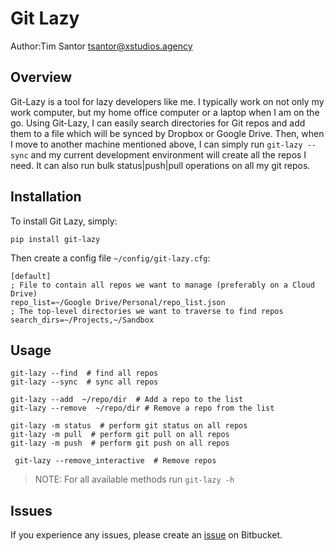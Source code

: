# Git Lazy
Author:Tim Santor <tsantor@xstudios.agency>

## Overview
Git-Lazy is a tool for lazy developers like me.  I typically work on not only my work computer, but my home office computer or a laptop when I am on the go. Using Git-Lazy, I can easily search directories for Git repos and add them to a file which will be synced by Dropbox or Google Drive. Then, when I move to another machine mentioned above, I can simply run `git-lazy --sync` and my current development environment will create all the repos I need. It can also run bulk status|push|pull operations on all my git repos.

## Installation
To install Git Lazy, simply:

    pip install git-lazy

Then create a config file `~/config/git-lazy.cfg`:

    [default]
    ; File to contain all repos we want to manage (preferably on a Cloud Drive)
    repo_list=~/Google Drive/Personal/repo_list.json
    ; The top-level directories we want to traverse to find repos
    search_dirs=~/Projects,~/Sandbox

## Usage

    git-lazy --find  # find all repos
    git-lazy --sync  # sync all repos

    git-lazy --add  ~/repo/dir  # Add a repo to the list
    git-lazy --remove  ~/repo/dir # Remove a repo from the list

    git-lazy -m status  # perform git status on all repos
    git-lazy -m pull  # perform git pull on all repos
    git-lazy -m push  # perform git push on all repos

     git-lazy --remove_interactive  # Remove repos

> NOTE: For all available methods run `git-lazy -h`


## Issues
If you experience any issues, please create an [issue](https://bitbucket.org/tsantor/git-lazy/issues) on Bitbucket.
